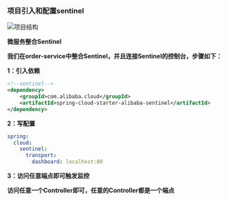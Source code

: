 ### 项目引入和配置sentinel



![项目结构](E:\笔记整理\微服务技术\sentinel\图解\项目结构.png)



**微服务整合Sentinel**

**我们在order-service中整合Sentinel，并且连接Sentinel的控制台，步骤如下：**



**1：引入依赖**

```xml
<!--sentinel-->
<dependency>
	<groupId>com.alibaba.cloud</groupId>
	<artifactId>spring-cloud-starter-alibaba-sentinel</artifactId>
</dependency>
```



**2：写配置**

```yml
spring:    
  cloud:  
    sentinel:
      transport:
        dashboard: localhost:80
```



**3：访问任意端点即可触发监控**

**访问任意一个Controller即可，任意的Controller都是一个端点**